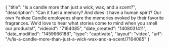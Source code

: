{
    "title": "Is a candle more than just a wick, wax, and a scent?",
    "description": "Can it fuel a memory? And does it have a human spirit? Our own Yankee Candle employees share the memories evoked by their favorite fragrances. We'd love to hear what stories come to mind when you smell our products!",
    "videoid": "7164085",
    "date_created": "1408031411",
    "date_modified": "1459966188",
    "type": "captivate",
    "layout": "video",
    "url": "\/v\/is-a-candle-more-than-just-a-wick-wax-and-a-scent\/7164085"
}